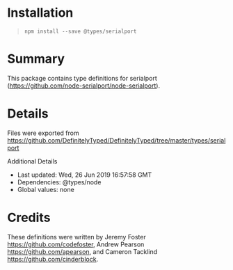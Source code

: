 # Installation
> `npm install --save @types/serialport`

# Summary
This package contains type definitions for serialport (https://github.com/node-serialport/node-serialport).

# Details
Files were exported from https://github.com/DefinitelyTyped/DefinitelyTyped/tree/master/types/serialport

Additional Details
 * Last updated: Wed, 26 Jun 2019 16:57:58 GMT
 * Dependencies: @types/node
 * Global values: none

# Credits
These definitions were written by Jeremy Foster <https://github.com/codefoster>, Andrew Pearson <https://github.com/apearson>, and Cameron Tacklind <https://github.com/cinderblock>.
